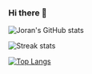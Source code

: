 ### Hi there 👋

![Joran's GitHub stats](https://github-readme-stats.vercel.app/api?username=Joran1101&theme=cobalt2&show_icons=true)

![Streak stats](https://github-readme-streak-stats.herokuapp.com/?user=Joran1101&show_icons=true&theme=tokyonight)

[![Top Langs](https://github-readme-stats.vercel.app/api/top-langs/?username=Joran1101)](https://github.com/anuraghazra/github-readme-stats)

<!--
**Joran1101/Joran1101** is a ✨ _special_ ✨ repository because its `README.md` (this file) appears on your GitHub profile.

Here are some ideas to get you started:

- 🔭 I’m currently working on ...
- 🌱 I’m currently learning ...
- 👯 I’m looking to collaborate on ...
- 🤔 I’m looking for help with ...
- 💬 Ask me about ...
- 📫 How to reach me: ...
- 😄 Pronouns: ...
- ⚡ Fun fact: ...
-->
